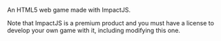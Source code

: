An HTML5 web game made with ImpactJS.

Note that ImpactJS is a premium product and you must have a license to develop your own game with it, including modifying this one.

